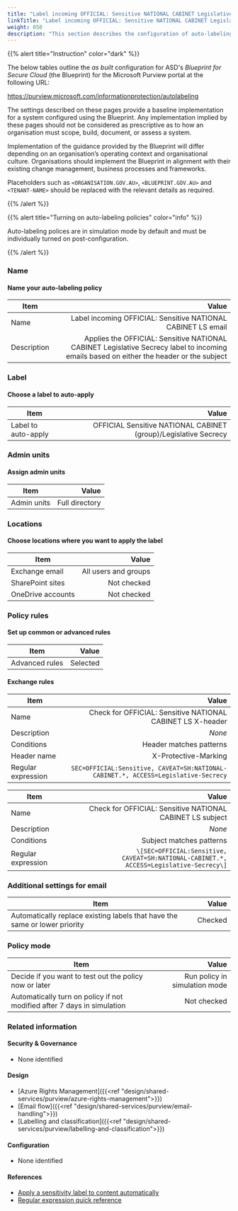```yaml
---
title: "Label incoming OFFICIAL: Sensitive NATIONAL CABINET Legislative Secrecy email"
linkTitle: "Label incoming OFFICIAL: Sensitive NATIONAL CABINET Legislative Secrecy email"
weight: 050
description: "This section describes the configuration of auto-labeling policies within Microsoft Purview associated with systems built according to guidance in ASD's Blueprint for Secure Cloud."
---
```


{{% alert title="Instruction" color="dark" %}}

The below tables outline the *as built* configuration for ASD's *Blueprint for Secure Cloud* (the Blueprint) for the Microsoft Purview portal at the following URL:

<https://purview.microsoft.com/informationprotection/autolabeling>

The settings described on these pages provide a baseline implementation for a system configured using the Blueprint. Any implementation implied by these pages should not be considered as prescriptive as to how an organisation must scope, build, document, or assess a system.

Implementation of the guidance provided by the Blueprint will differ depending on an organisation’s operating context and organisational culture. Organisations should implement the Blueprint in alignment with their existing change management, business processes and frameworks.

Placeholders such as `<ORGANISATION.GOV.AU>`, `<BLUEPRINT.GOV.AU>` and `<TENANT-NAME>` should be replaced with the relevant details as required.

{{% /alert %}}

{{% alert title="Turning on auto-labeling policies" color="info" %}}

Auto-labeling polices are in simulation mode by default and must be individually turned on post-configuration.

{{% /alert %}}

### Name

#### Name your auto-labeling policy

| Item        |                                                                                                                                   Value |
| ----------- | --------------------------------------------------------------------------------------------------------------------------------------: |
| Name        |                                                                            Label incoming OFFICIAL: Sensitive NATIONAL CABINET LS email |
| Description | Applies the OFFICIAL: Sensitive NATIONAL CABINET Legislative Secrecy label to incoming emails based on either the header or the subject |

### Label

#### Choose a label to auto-apply

| Item                |                                                           Value |
| ------------------- | --------------------------------------------------------------: |
| Label to auto-apply | OFFICIAL Sensitive NATIONAL CABINET (group)/Legislative Secrecy |

### Admin units

#### Assign admin units

| Item        |          Value |
| ----------- | -------------: |
| Admin units | Full directory |

### Locations

#### Choose locations where you want to apply the label

| Item              |                Value |
| ----------------- | -------------------: |
| Exchange email    | All users and groups |
| SharePoint sites  |          Not checked |
| OneDrive accounts |          Not checked |

### Policy rules

#### Set up common or advanced rules

| Item           |    Value |
| -------------- | -------: |
| Advanced rules | Selected |

#### Exchange rules

| Item               |                                                                              Value |
| ------------------ | ---------------------------------------------------------------------------------: |
| Name               |                         Check for OFFICIAL: Sensitive NATIONAL CABINET LS X-header |
| Description        |                                                                             *None* |
| Conditions         |                                                            Header matches patterns |
| Header name        |                                                               X-Protective-Marking |
| Regular expression | `SEC=OFFICIAL:Sensitive, CAVEAT=SH:NATIONAL-CABINET.*, ACCESS=Legislative-Secrecy` |

| Item               |                                                                                  Value |
| ------------------ | -------------------------------------------------------------------------------------: |
| Name               |                              Check for OFFICIAL: Sensitive NATIONAL CABINET LS subject |
| Description        |                                                                                 *None* |
| Conditions         |                                                               Subject matches patterns |
| Regular expression | `\[SEC=OFFICIAL:Sensitive, CAVEAT=SH:NATIONAL-CABINET.*, ACCESS=Legislative-Secrecy\]` |

### Additional settings for email

| Item                                                                       |   Value |
| -------------------------------------------------------------------------- | ------: |
| Automatically replace existing labels that have the same or lower priority | Checked |

### Policy mode

| Item                                                                    |                         Value |
| ----------------------------------------------------------------------- | ----------------------------: |
| Decide if you want to test out the policy now or later                  | Run policy in simulation mode |
| Automatically turn on policy if not modified after 7 days in simulation |                   Not checked |

### Related information

#### Security & Governance

- None identified
  
#### Design

- [Azure Rights Management]({{<ref "design/shared-services/purview/azure-rights-management">}})
- [Email flow]({{<ref "design/shared-services/purview/email-handling">}})
- [Labelling and classification]({{<ref "design/shared-services/purview/labelling-and-classification">}})
  
#### Configuration

- None identified

#### References

- [Apply a sensitivity label to content automatically](https://learn.microsoft.com/en-au/purview/apply-sensitivity-label-automatically)
- [Regular expression quick reference](https://learn.microsoft.com/en-au/dotnet/standard/base-types/regular-expression-language-quick-reference)
